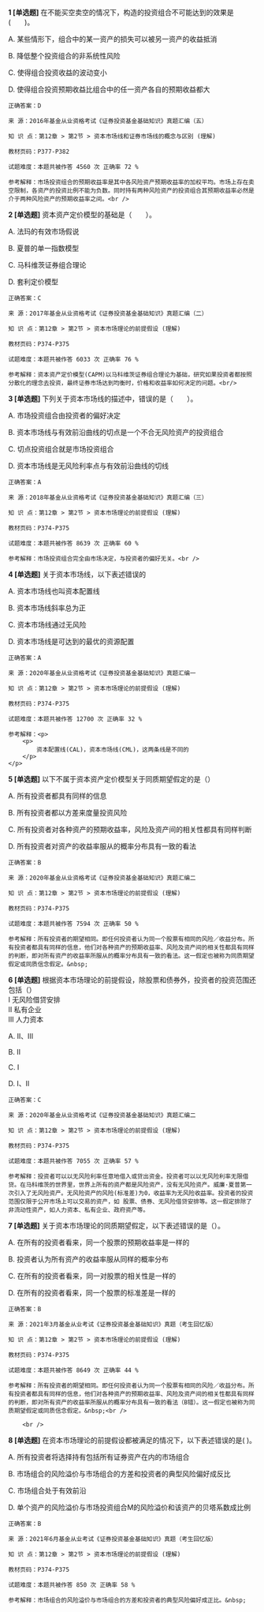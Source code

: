 **1 [单选题]** 在不能买空卖空的情况下，构造的投资组合不可能达到的效果是(&emsp;&emsp;)。

A. 某些情形下，组合中的某一资产的损失可以被另一资产的收益抵消

B. 降低整个投资组合的非系统性风险

C. 使得组合投资收益的波动变小

D. 使得组合投资预期收益比组合中的任一资产各自的预期收益都大

```
正确答案：D

来 源：2016年基金从业资格考试《证券投资基金基础知识》真题汇编（五）

知 识 点：第12章 > 第2节 > 资本市场线和证券市场线的概念与区别 (理解)

教材页码：P377-P382

试题难度：本题共被作答 4560 次 正确率 72 %

参考解释：市场投资组合的预期收益率是其中各风险资产预期收益率的加权平均。市场上存在卖空限制，各资产的投资比例不能为负数。同时持有两种风险资产的投资组合其预期收益率必然是介于两种风险资产的预期收益率之间。<br />

```


**2 [单选题]** 资本资产定价模型的基础是（　　）。

A. 法玛的有效市场假说

B. 夏普的单一指数模型

C. 马科维茨证券组合理论

D. 套利定价模型<br/>

```
正确答案：C

来 源：2017年基金从业资格考试《证券投资基金基础知识》真题汇编（二）

知 识 点：第12章 > 第2节 > 资本市场理论的前提假设 (理解)

教材页码：P374-P375

试题难度：本题共被作答 6033 次 正确率 76 %

参考解释：资本资产定价模型(CAPM)以马科维茨证券组合理论为基础，研究如果投资者都按照分散化的理念去投资，最终证券市场达到均衡时，价格和收益率如何决定的问题。<br/>
```


**3 [单选题]** 下列关于资本市场线的描述中，错误的是（&emsp;&emsp;）。

A. 市场投资组合由投资者的偏好决定

B. 资本市场线与有效前沿曲线的切点是一个不合无风险资产的投资组合

C. 切点投资组合就是市场投资组合

D. 资本市场线是无风险利率点与有效前沿曲线的切线

```
正确答案：A

来 源：2018年基金从业资格考试《证券投资基金基础知识》真题汇编（三）

知 识 点：第12章 > 第2节 > 资本市场理论的前提假设 (理解)

教材页码：P374-P375

试题难度：本题共被作答 8639 次 正确率 60 %

参考解释：市场投资组合完全由市场决定，与投资者的偏好无关。<br />
```


**4 [单选题]** 关于资本市场线，以下表述错误的

A. 资本市场线也叫资本配置线

B. 资本市场线斜率总为正

C. 资本市场线通过无风险

D. 资本市场线是可达到的最优的资源配置

```
正确答案：A

来 源：2020年基金从业资格考试《证券投资基金基础知识》真题汇编一

知 识 点：第12章 > 第2节 > 资本市场理论的前提假设 (理解)

教材页码：P374-P375

试题难度：本题共被作答 12700 次 正确率 32 %

参考解释：<p>
	<p>
		资本配置线(CAL)，资本市场线(CML)，这两条线是不同的
	</p>
</p>
```


**5 [单选题]** 以下不属于资本资产定价模型关于同质期望假定的是（）

A. 所有投资者都具有同样的信息

B. 所有投资者都以方差来度量投资风险

C. 所有投资者对各种资产的预期收益率，风险及资产间的相关性都具有同样判断

D. 所有投资者对资产的收益率服从的概率分布具有一致的看法 

```
正确答案：B

来 源：2020年基金从业资格考试《证券投资基金基础知识》真题汇编二

知 识 点：第12章 > 第2节 > 资本市场理论的前提假设 (理解)

教材页码：P374-P375

试题难度：本题共被作答 7594 次 正确率 50 %

参考解释：所有投资者的期望相同。即任何投资者认为同一个股票有相同的风险／收益分布。所有投资者都具有同样的信息，他们对各种资产的预期收益率、风险及资产间的相关性都具有同样的判断，即对所有资产的收益率所服从的概率分布具有一致的看法。这一假定也被称为同质期望假定或同质信念假定。&nbsp;
```


**6 [单选题]** 根据资本市场理论的前提假设，除股票和债券外，投资者的投资范围还包括（） <br />
I 无风险借贷安排 <br />
II 私有企业 <br />
III 人力资本

A. II、III

B. II

C. I

D. I、II

```
正确答案：C

来 源：2020年基金从业资格考试《证券投资基金基础知识》真题汇编二

知 识 点：第12章 > 第2节 > 资本市场理论的前提假设 (理解)

教材页码：P374-P375

试题难度：本题共被作答 7055 次 正确率 57 %

参考解释：投资者可以以无风险利率任意地借入或贷出资金。投资者可以以无风险利率无限借贷。在马科维茨的世界里，世界上所有的资产都是风险资产，没有无风险资产。威廉·夏普第一次引入了无风险资产。无风险资产的风险(标准差)为0，收益率为无风险收益率。投资者的投资范围仅限于公开市场上可以交易的资产，如 股票、债券、无风险借贷安排等。这一假定排除了非流动性资产，如人力资本、私有企业、政府资产等。
```


**7 [单选题]** 关于资本市场理论的同质期望假定，以下表述错误的是（）。

A. 在所有的投资者看来，同一个股票的预期收益率是一样的

B. 投资者认为所有资产的收益率服从同样的概率分布

C. 在所有的投资者看来，同一对股票的相关性是一样的

D. 在所有的投资者看来，同一个股票的标准差是一样的

```
正确答案：B

来 源：2021年3月基金从业考试《证券投资基金基础知识》真题（考生回忆版）

知 识 点：第12章 > 第2节 > 资本市场理论的前提假设 (理解)

教材页码：P374-P375

试题难度：本题共被作答 8649 次 正确率 44 %

参考解释：所有投资者的期望相同。即任何投资者认为同一个股票有相同的风险／收益分布。所有投资者都具有同样的信息，他们对各种资产的预期收益率、风险及资产间的相关性都具有同样的判断，即对所有资产的收益率所服从的概率分布具有一致的看法（B错）。这一假定也被称为同质期望假定或同质信念假定。&nbsp;<br />

	<br />

```


**8 [单选题]** 在资本市场理论的前提假设都被满足的情况下，以下表述错误的是( )。

A. 所有投资者将选择持有包括所有证券资产在内的市场组合

B. 市场组合的风险溢价与市场组合的方差和投资者的典型风险偏好成反比

C. 市场组合处于有效前沿

D. 单个资产的风险溢价与市场投资组合M的风险溢价和该资产的贝塔系数成比例

```
正确答案：B

来 源：2021年6月基金从业考试《证券投资基金基础知识》真题（考生回忆版）

知 识 点：第12章 > 第2节 > 资本市场理论的前提假设 (理解)

教材页码：P374-P375

试题难度：本题共被作答 850 次 正确率 58 %

参考解释：市场组合的风险溢价与市场组合的方差和投资者的典型风险偏好成正比。&nbsp;
```

